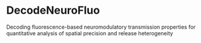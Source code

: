 # DecodeNeuroFluo
Decoding fluorescence-based neuromodulatory transmission properties for quantitative analysis of spatial precision and release heterogeneity
